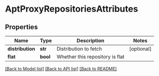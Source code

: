 # AptProxyRepositoriesAttributes

## Properties

| Name             | Type     | Description                     | Notes      |
| ---------------- | -------- | ------------------------------- | ---------- |
| **distribution** | **str**  | Distribution to fetch           | [optional] |
| **flat**         | **bool** | Whether this repository is flat |

[[Back to Model list]](../README.md#documentation-for-models) [[Back to API list]](../README.md#documentation-for-api-endpoints) [[Back to README]](../README.md)
